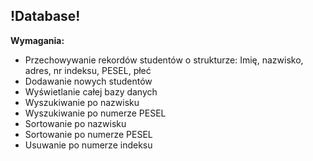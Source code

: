 
<p align="center">
  
  ## !Database!

**Wymagania:**

*  Przechowywanie rekordów studentów o strukturze: Imię, nazwisko, adres, nr indeksu, PESEL, płeć
*  Dodawanie nowych studentów
*  Wyświetlanie całej bazy danych
*  Wyszukiwanie po nazwisku
*  Wyszukiwanie po numerze PESEL
*  Sortowanie po nazwisku
*  Sortowanie po numerze PESEL
*  Usuwanie po numerze indeksu
</p>
